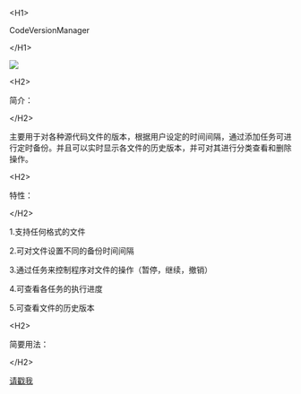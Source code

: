 

&lt;H1&gt;

CodeVersionManager

&lt;/H1&gt;


<p><img src='https://x33ppw.dm1.livefilestore.com/y1pNAtSufYbKu9wpXa5hX7sPWLpDjZJWCmnWyvSxiWJmuHylp0oMwKjnz2S3sCUSeuPjrbxKk_twKv6kwB2ukH1XUQp25bFfQBL/Ashampoo_Snap_2013.02.07_12h35m17s_001_CodeVersionManager%20Ver1-0.png' /></p>



&lt;H2&gt;

简介：

&lt;/H2&gt;



<p>主要用于对各种源代码文件的版本，根据用户设定的时间间隔，通过添加任务可进行定时备份。并且可以实时显示各文件的历史版本，并可对其进行分类查看和删除操作。<br>
</p>


&lt;H2&gt;

特性：

&lt;/H2&gt;


<p>1.支持任何格式的文件</p>
<p>2.可对文件设置不同的备份时间间隔</p>
<p>3.通过任务来控制程序对文件的操作（暂停，继续，撤销）</p>
<p>4.可查看各任务的执行进度</p>
<p>5.可查看文件的历史版本</p>



&lt;H2&gt;

简要用法：

&lt;/H2&gt;


<p><a href='http://yunying.me/?p=435'>请戳我</a></p>